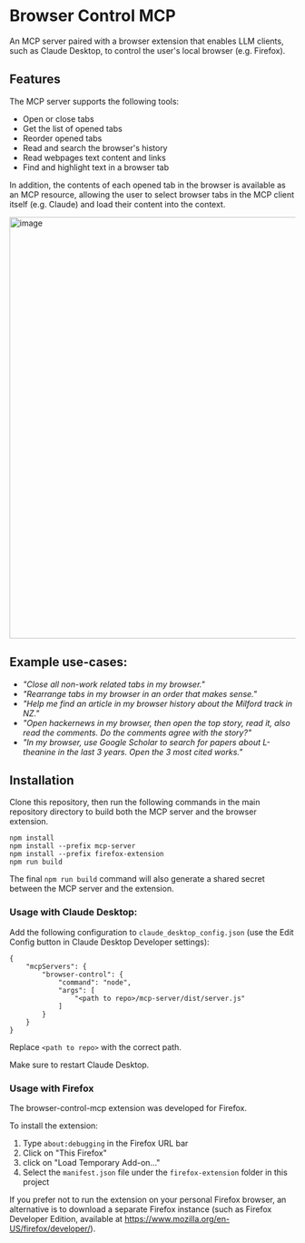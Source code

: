 # Browser Control MCP

An MCP server paired with a browser extension that enables LLM clients, such as Claude Desktop, to control the user's local browser (e.g. Firefox).

## Features

The MCP server supports the following tools:
- Open or close tabs
- Get the list of opened tabs
- Reorder opened tabs
- Read and search the browser's history
- Read webpages text content and links
- Find and highlight text in a browser tab

In addition, the contents of each opened tab in the browser is available as an MCP resource, allowing the user
to select browser tabs in the MCP client itself (e.g. Claude) and load their content into the context.

<img width="741" alt="image" src="https://github.com/user-attachments/assets/5d69b113-633e-4804-b6a3-ba588ac2d9eb" />


## Example use-cases:

- *"Close all non-work related tabs in my browser."*
- *"Rearrange tabs in my browser in an order that makes sense."*
- *"Help me find an article in my browser history about the Milford track in NZ."*
- *"Open hackernews in my browser, then open the top story, read it, also read the comments. Do the comments agree with the story?"*
- *"In my browser, use Google Scholar to search for papers about L-theanine in the last 3 years. Open the 3 most cited works."*

## Installation

Clone this repository, then run the following commands in the main repository directory to build both the MCP server and the browser extension.
```
npm install
npm install --prefix mcp-server
npm install --prefix firefox-extension
npm run build
```

The final `npm run build` command will also generate a shared secret between the MCP server and the extension.


### Usage with Claude Desktop:

Add the following configuration to `claude_desktop_config.json` (use the Edit Config button in Claude Desktop Developer settings):
```
{
    "mcpServers": {
        "browser-control": {
            "command": "node",
            "args": [
                "<path to repo>/mcp-server/dist/server.js"
            ]
        }
    }
}
```
Replace `<path to repo>` with the correct path.

Make sure to restart Claude Desktop. 


### Usage with Firefox

The browser-control-mcp extension was developed for Firefox.

To install the extension:

1. Type `about:debugging` in the Firefox URL bar
2. Click on "This Firefox"
3. click on "Load Temporary Add-on..."
4. Select the `manifest.json` file under the `firefox-extension` folder in this project

If you prefer not to run the extension on your personal Firefox browser, an alternative is to download a separate Firefox instance (such as Firefox Developer Edition, available at https://www.mozilla.org/en-US/firefox/developer/).
